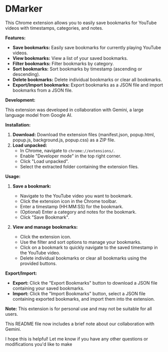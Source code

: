 # DMarker

This Chrome extension allows you to easily save bookmarks for YouTube videos with timestamps, categories, and notes.

**Features:**

-   **Save bookmarks:** Easily save bookmarks for currently playing YouTube videos.
-   **View bookmarks:** View a list of your saved bookmarks.
-   **Filter bookmarks:** Filter bookmarks by category.
-   **Sort bookmarks:** Sort bookmarks by timestamp (ascending or descending).
-   **Delete bookmarks:** Delete individual bookmarks or clear all bookmarks.
-   **Export/Import bookmarks:** Export bookmarks as a JSON file and import bookmarks from a JSON file.

**Development:**

This extension was developed in collaboration with Gemini, a large language model from Google AI.

**Installation:**

1. **Download:** Download the extension files (manifest.json, popup.html, popup.js, background.js, popup.css) as a ZIP file.
2. **Load unpacked:**
    - In Chrome, navigate to `chrome://extensions/`.
    - Enable "Developer mode" in the top right corner.
    - Click "Load unpacked".
    - Select the extracted folder containing the extension files.

**Usage:**

1. **Save a bookmark:**

    - Navigate to the YouTube video you want to bookmark.
    - Click the extension icon in the Chrome toolbar.
    - Enter a timestamp (HH:MM:SS) for the bookmark.
    - (Optional) Enter a category and notes for the bookmark.
    - Click "Save Bookmark".

2. **View and manage bookmarks:**
    - Click the extension icon.
    - Use the filter and sort options to manage your bookmarks.
    - Click on a bookmark to quickly navigate to the saved timestamp in the YouTube video.
    - Delete individual bookmarks or clear all bookmarks using the provided buttons.

**Export/Import:**

-   **Export:** Click the "Export Bookmarks" button to download a JSON file containing your saved bookmarks.
-   **Import:** Click the "Import Bookmarks" button, select a JSON file containing exported bookmarks, and import them into the extension.

**Note:** This extension is for personal use and may not be suitable for all users.

This README file now includes a brief note about our collaboration with Gemini.

I hope this is helpful! Let me know if you have any other questions or modifications you'd like to make
